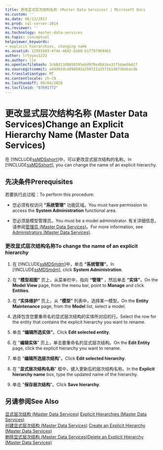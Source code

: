 ```yaml
---
title: 更改显式层次结构名称 (Master Data Services) | Microsoft Docs
ms.custom: ''
ms.date: 06/13/2017
ms.prod: sql-server-2014
ms.reviewer: ''
ms.technology: master-data-services
ms.topic: conceptual
helpviewer_keywords:
- explicit hierarchies, changing name
ms.assetid: 12991603-474e-4042-b160-b1f7979694b1
author: lrtoyou1223
ms.author: lle
ms.openlocfilehash: 3cb8d1108650395ebd970edbb2ea31f5daebbd27
ms.sourcegitcommit: ad4d92dce894592a259721a1571b1d8736abacdb
ms.translationtype: MT
ms.contentlocale: zh-CN
ms.lasthandoff: 08/04/2020
ms.locfileid: "87691772"
---
```

# <a name="change-an-explicit-hierarchy-name-master-data-services"></a><span data-ttu-id="f38b6-102">更改显式层次结构名称 (Master Data Services)</span><span class="sxs-lookup"><span data-stu-id="f38b6-102">Change an Explicit Hierarchy Name (Master Data Services)</span></span>
  <span data-ttu-id="f38b6-103">在 [!INCLUDE[ssMDSshort](../includes/ssmdsshort-md.md)]中，可以更改显式层次结构的名称。</span><span class="sxs-lookup"><span data-stu-id="f38b6-103">In [!INCLUDE[ssMDSshort](../includes/ssmdsshort-md.md)], you can change the name of an explicit hierarchy.</span></span>  
  
## <a name="prerequisites"></a><span data-ttu-id="f38b6-104">先决条件</span><span class="sxs-lookup"><span data-stu-id="f38b6-104">Prerequisites</span></span>  
 <span data-ttu-id="f38b6-105">若要执行此过程：</span><span class="sxs-lookup"><span data-stu-id="f38b6-105">To perform this procedure:</span></span>  
  
-   <span data-ttu-id="f38b6-106">您必须有权访问 **“系统管理”** 功能区域。</span><span class="sxs-lookup"><span data-stu-id="f38b6-106">You must have permission to access the **System Administration** functional area.</span></span>  
  
-   <span data-ttu-id="f38b6-107">您必须是模型管理员。</span><span class="sxs-lookup"><span data-stu-id="f38b6-107">You must be a model administrator.</span></span> <span data-ttu-id="f38b6-108">有关详细信息，请参阅[管理员 &#40;Master Data Services&#41;](administrators-master-data-services.md)。</span><span class="sxs-lookup"><span data-stu-id="f38b6-108">For more information, see [Administrators &#40;Master Data Services&#41;](administrators-master-data-services.md).</span></span>  
  
### <a name="to-change-the-name-of-an-explicit-hierarchy"></a><span data-ttu-id="f38b6-109">更改显式层次结构名称</span><span class="sxs-lookup"><span data-stu-id="f38b6-109">To change the name of an explicit hierarchy</span></span>  
  
1.  <span data-ttu-id="f38b6-110">在 [!INCLUDE[ssMDSmdm](../includes/ssmdsmdm-md.md)]中，单击 **“系统管理”**。</span><span class="sxs-lookup"><span data-stu-id="f38b6-110">In [!INCLUDE[ssMDSmdm](../includes/ssmdsmdm-md.md)], click **System Administration**.</span></span>  
  
2.  <span data-ttu-id="f38b6-111">在 **“模型视图”** 页上，从菜单栏中，指向 **“管理”** ，然后单击 **“实体”**。</span><span class="sxs-lookup"><span data-stu-id="f38b6-111">On the **Model View** page, from the menu bar, point to **Manage** and click **Entities**.</span></span>  
  
3.  <span data-ttu-id="f38b6-112">在 **“实体维护”** 页上，从 **“模型”** 列表中，选择某一模型。</span><span class="sxs-lookup"><span data-stu-id="f38b6-112">On the **Entity Maintenance** page, from the **Model** list, select a model.</span></span>  
  
4.  <span data-ttu-id="f38b6-113">选择包含您要重命名的显式层次结构的实体所对应的行。</span><span class="sxs-lookup"><span data-stu-id="f38b6-113">Select the row for the entity that contains the explicit hierarchy you want to rename.</span></span>  
  
5.  <span data-ttu-id="f38b6-114">单击 **“编辑所选实体”**。</span><span class="sxs-lookup"><span data-stu-id="f38b6-114">Click **Edit selected entity**.</span></span>  
  
6.  <span data-ttu-id="f38b6-115">在 "**编辑实体**" 页上，单击要重命名的显式层次结构。</span><span class="sxs-lookup"><span data-stu-id="f38b6-115">On the **Edit Entity** page, click the explicit hierarchy you want to rename.</span></span>  
  
7.  <span data-ttu-id="f38b6-116">单击 "**编辑所选层次结构**"。</span><span class="sxs-lookup"><span data-stu-id="f38b6-116">Click **Edit selected hierarchy**.</span></span>  
  
8.  <span data-ttu-id="f38b6-117">在 "**显式层次结构名称**" 框中，键入更新后的层次结构名称。</span><span class="sxs-lookup"><span data-stu-id="f38b6-117">In the **Explicit hierarchy name** box, type the updated name of the hierarchy.</span></span>  
  
9. <span data-ttu-id="f38b6-118">单击 "**保存层次结构**"。</span><span class="sxs-lookup"><span data-stu-id="f38b6-118">Click **Save hierarchy**.</span></span>  
  
## <a name="see-also"></a><span data-ttu-id="f38b6-119">另请参阅</span><span class="sxs-lookup"><span data-stu-id="f38b6-119">See Also</span></span>  
 <span data-ttu-id="f38b6-120">[显式层次结构 &#40;Master Data Services&#41;](../../2014/master-data-services/explicit-hierarchies-master-data-services.md) </span><span class="sxs-lookup"><span data-stu-id="f38b6-120">[Explicit Hierarchies &#40;Master Data Services&#41;](../../2014/master-data-services/explicit-hierarchies-master-data-services.md) </span></span>  
 <span data-ttu-id="f38b6-121">[创建显式层次结构 &#40;Master Data Services&#41;](../../2014/master-data-services/create-an-explicit-hierarchy-master-data-services.md) </span><span class="sxs-lookup"><span data-stu-id="f38b6-121">[Create an Explicit Hierarchy &#40;Master Data Services&#41;](../../2014/master-data-services/create-an-explicit-hierarchy-master-data-services.md) </span></span>  
 [<span data-ttu-id="f38b6-122">删除显式层次结构 (Master Data Services)</span><span class="sxs-lookup"><span data-stu-id="f38b6-122">Delete an Explicit Hierarchy &#40;Master Data Services&#41;</span></span>](../../2014/master-data-services/delete-an-explicit-hierarchy-master-data-services.md)  
  
  
